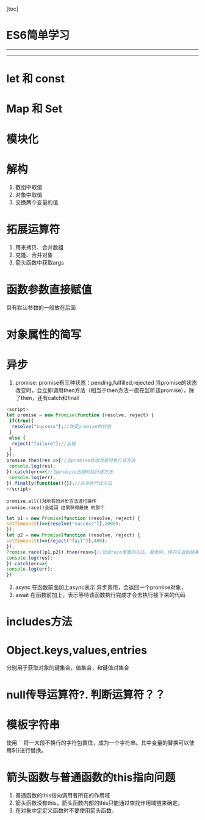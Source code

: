 [toc]
# ES6简单学习

---
---

# let 和 const

# Map 和 Set

# 模块化

# 解构

1. 数组中取值
2. 对象中取值
3. 交换两个变量的值

# 拓展运算符

1. 用来拷贝、合并数组
2. 克隆、合并对象
3. 箭头函数中获取args

# 函数参数直接赋值

具有默认参数的一般放在后面

# 对象属性的简写

# 异步

1. promise:
 promise有三种状态：pending,fulfilled,rejected
 当promise的状态改变时，会立即调用then方法（相当于then方法一直在监听该promise），除了then，还有catch和finall

``` javascript
<script>
let promise = new Promise(function (resolve, reject) {
 if(true){
  resolve("success");//改变promise的状态
 }
 else {
  reject("failure");//出错
 }
});
promise.then(res =>{//当promise状态改变时执行该方法
 console.log(res);
}).catch(err=>{//当promise出错时执行该方法
 console.log(err);
}).finally(function(){});//总会执行该方法
</script>
```
    promise.all()对所有的异步方法进行操作
    promise.race()会返回 结果获得最快 的那个  
 ``` javascript
 let p1 = new Promise(function (resolve, reject) {
 setTimeout(()=>{resolve("success")},2000);
});
let p2 = new Promise(function (resolve, reject) {
 setTimeout(()=>{reject("fail")},400);
});
Promise.race([p1,p2]).then(res=>{//比较race里面的方法，看谁快，快的先返回结果
 console.log(res);
}).catch(err=>{
 console.log(err);
})
```

2. async
 在函数前面加上async表示 异步调用，会返回一个promise对象，
3. await
 在函数前加上，表示等待该函数执行完成才会去执行接下来的代码

# includes方法



# Object.keys,values,entries

分别用于获取对象的键集合，值集合，和键值对集合

# null传导运算符?. 判断运算符？？



# 模板字符串
使用 `` 将一大段不换行的字符包裹住，成为一个字符串。其中变量的替换可以使用${}进行替换。

# 箭头函数与普通函数的this指向问题
1. 普通函数的this指向调用者所在的作用域
2. 箭头函数没有this，箭头函数内部的this只能通过查找作用域链来确定。
3. 在对象中定定义函数时不要使用箭头函数。

